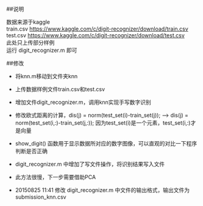 ##说明

数据来源于kaggle <br />
train.csv	https://www.kaggle.com/c/digit-recognizer/download/train.csv <br />
test.csv	https://www.kaggle.com/c/digit-recognizer/download/test.csv <br />
此处只上传部分样例 <br />
运行 digit_recognizer.m 即可 <br />

##修改

- 将knn.m移动到文件夹knn
- 上传数据样例文件train.csv和test.csv
- 增加文件digit_recognizer.m，调用knn实现手写数字识别
- 修改欧式距离的计算，dis(j) = norm(test_set(i)-train_set(j));  --> dis(j) = norm(test_set(i,:)-train_set(j,:)); 因为test_set(i)是一个元素，test_set(i,:)才是向量
- show_digit() 函数用于显示数据所对应的数字图像，可以直观的对比一下程序判断是否正确
- digit_recognizer.m 中增加了写文件操作，将识别结果写入文件
- 此方法很慢，下一步需要借助PCA

- 20150825 11:41 修改 digit_recognizer.m 中文件的输出格式，输出文件为 submission_knn.csv